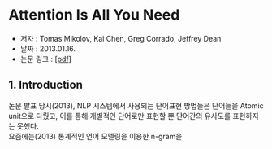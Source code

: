# Attention Is All You Need
 - 저자 : Tomas Mikolov, Kai Chen, Greg Corrado, Jeffrey Dean
 - 날짜 : 2013.01.16.
 - 논문 링크 : [[pdf]](https://arxiv.org/pdf/1301.3781.pdf)

## 1. Introduction
논문 발표 당시(2013), NLP 시스템에서 사용되는 단어표현 방법들은 단어들을 Atomic unit으로 다뤘고, 이를 통해 개별적인 단어로만 표현할 뿐 단어간의 유사도를 표현하지는 못했다.  
요즘에는(2013) 통계적인 언어 모델링을 이용한 n-gram을 
